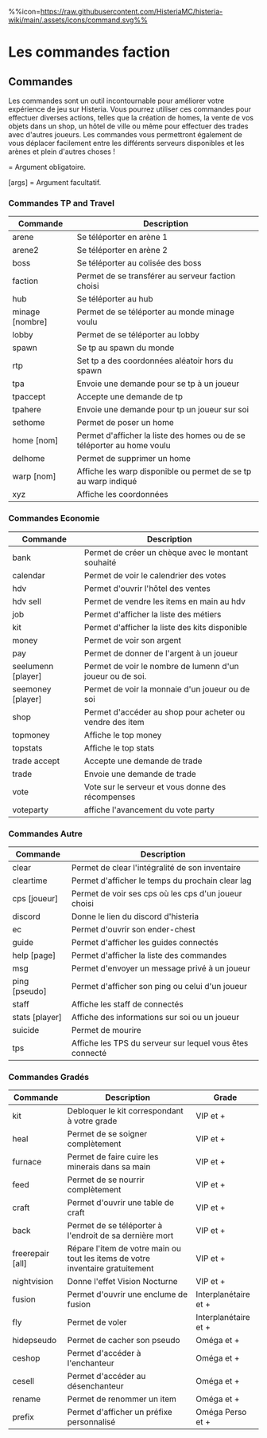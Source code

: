 %%icon=https://raw.githubusercontent.com/HisteriaMC/histeria-wiki/main/.assets/icons/command.svg%%

# Les commandes faction

## Commandes
Les commandes sont un outil incontournable pour améliorer votre expérience de jeu sur Histeria. Vous pourrez utiliser ces commandes pour effectuer diverses actions, telles que la création de homes, la vente de vos objets dans un shop, un hôtel de ville ou même pour effectuer des trades avec d'autres joueurs. Les commandes vous permettront également de vous déplacer facilement entre les différents serveurs disponibles et les arènes et plein d'autres choses !

<args> = Argument obligatoire.

[args] = Argument facultatif.


### Commandes TP and Travel

| Commande | Description |
| --- | --- |
|arene|Se téléporter en arène 1|
|arene2|Se téléporter en arène 2|
|boss|Se téléporter au colisée des boss|
|faction <nombre>|Permet de se transférer au serveur faction choisi|
|hub|Se téléporter au hub|
|minage [nombre]|Permet de se téléporter au monde minage voulu|
|lobby|Permet de se téléporter au lobby|
|spawn|Se tp au spawn du monde|
|rtp|Set tp a des coordonnées aléatoir hors du spawn|
|tpa|Envoie une demande pour se tp à un joueur|
|tpaccept|Accepte une demande de tp|
|tpahere <player>|Envoie une demande pour tp un joueur sur soi|
|sethome <nom>|Permet de poser un home|
|home [nom]|Permet d'afficher la liste des homes ou de se téléporter au home voulu|
|delhome <nom>|Permet de supprimer un home|
|warp [nom]|Affiche les warp disponible ou permet de se tp au warp indiqué|
|xyz|Affiche les coordonnées|


### Commandes Economie

| Commande | Description |
| --- | --- |
|bank <montant>|Permet de créer un chèque avec le montant souhaité|
|calendar|Permet de voir le calendrier des votes|
|hdv|Permet d'ouvrir l'hôtel des ventes|
|hdv sell <montant>|Permet de vendre les items en main au hdv|
|job|Permet d'afficher la liste des métiers|
|kit|Permet d'afficher la liste des kits disponible|
|money|Permet de voir son argent|
|pay <pseudo> <montant>|Permet de donner de l'argent à un joueur|
|seelumenn [player]|Permet de voir le nombre de lumenn d'un joueur ou de soi.|
|seemoney [player]|Permet de voir la monnaie d'un joueur ou de soi|
|shop|Permet d'accéder au shop pour acheter ou vendre des item|
|topmoney|Affiche le top money|
|topstats|Affiche le top stats|
|trade accept|Accepte une demande de trade|
|trade <joueur>|Envoie une demande de trade|
|vote|Vote sur le serveur et vous donne des récompenses|
|voteparty|affiche l'avancement du vote party|


### Commandes Autre

| Commande | Description |
| --- | --- |
|clear|Permet de clear l'intégralité de son inventaire |
|cleartime|Permet d'afficher le temps du prochain clear lag|
|cps [joueur]|Permet de voir ses cps où les cps d'un joueur choisi|
|discord|Donne le lien du discord d'histeria|
|ec|Permet d'ouvrir son ender-chest|
|guide|Permet d'afficher les guides connectés|
|help [page]|Permet d'afficher la liste des commandes|
|msg <pseudo> <message>|Permet d'envoyer un message privé à un joueur|
|ping [pseudo]|Permet d'afficher son ping ou celui d'un joueur|
|staff|Affiche les staff de connectés|
|stats [player]|Affiche des informations sur soi ou un joueur|
|suicide|Permet de mourire|
|tps|Affiche les TPS du serveur sur lequel vous êtes connecté|


### Commandes Gradés

| Commande | Description | Grade |
| --- | --- | --- |
|kit|Debloquer le kit correspondant à votre grade| VIP et + |
|heal|Permet de se soigner complètement| VIP et + |
|furnace|Permet de faire cuire les minerais dans sa main| VIP et + |
|feed|Permet de se nourrir complètement| VIP et + |
|craft|Permet d'ouvrir une table de craft| VIP et + |
|back|Permet de se téléporter à l'endroit de sa dernière mort| VIP et + |
|freerepair [all] | Répare l'item de votre main ou tout les items de votre inventaire gratuitement | VIP et + |
|nightvision | Donne l'effet Vision Nocturne | VIP et +|
|fusion|Permet d'ouvrir une enclume de fusion| Interplanétaire et + |
|fly|Permet de voler| Interplanétaire et + |
|hidepseudo|Permet de cacher son pseudo| Oméga et + |
|ceshop |Permet d'accéder à l'enchanteur | Oméga et + |
|cesell |Permet d'accéder au désenchanteur | Oméga et + |
|rename <nom>|Permet de renommer un item| Oméga et + |
|prefix <prefix> |Permet d'afficher un préfixe personnalisé| Oméga Perso et + |